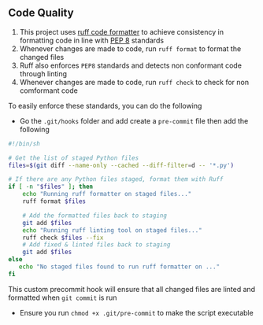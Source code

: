 ## Code Quality
1. This project uses [ruff code formatter](https://docs.astral.sh/ruff/formatter/) to achieve consistency in formatting code in line with [PEP 8](https://peps.python.org/pep-0008/) standards
2. Whenever changes are made to code, run `ruff format` to format the changed files
3. Ruff also enforces `PEP8` standards and detects non conformant code through linting
4. Whenever changes are made to code, run `ruff check` to check for non comformant code

To easily enforce these standards, you can do the following 
* Go the `.git/hooks` folder and add create a `pre-commit` file then add the following
```bash 
#!/bin/sh

# Get the list of staged Python files
files=$(git diff --name-only --cached --diff-filter=d -- '*.py')

# If there are any Python files staged, format them with Ruff
if [ -n "$files" ]; then
    echo "Running ruff formatter on staged files..."
    ruff format $files

    # Add the formatted files back to staging
    git add $files
    echo "Running ruff linting tool on staged files..."
    ruff check $files --fix
    # Add fixed & linted files back to staging
    git add $files
else
   echo "No staged files found to run ruff formatter on ..."
fi
```
This custom precommit hook will ensure that all changed files are linted and formatted when `git commit` is run
* Ensure you run `chmod +x .git/pre-commit` to make the script executable